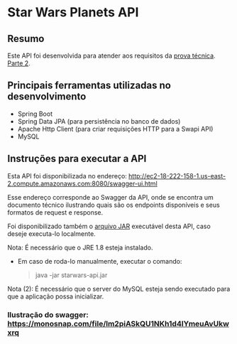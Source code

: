 Star Wars Planets API
=======================

## Resumo

Este API foi desenvolvida para atender aos requisitos da [prova técnica](https://monosnap.com/file/BaJ2iVTF1tepCXiIqv4RQ25GCTlIqp). [Parte 2](https://monosnap.com/file/yutmF3SNVo0MIIeBGb6m5ABry9dB4s).

## Principais ferramentas utilizadas no desenvolvimento

* Spring Boot
* Spring Data JPA (para persistência no banco de dados)
* Apache Http Client (para criar requisições HTTP para a Swapi API)
* MySQL

## Instruções para executar a API

Esta API foi disponibilizada no endereço: http://ec2-18-222-158-1.us-east-2.compute.amazonaws.com:8080/swagger-ui.html

Esse endereço corresponde ao Swagger da API, onde se encontra um documento técnico ilustrando quais são os endpoints disponíveis e seus formatos de request e response.

Foi disponibilizado também o [arquivo JAR](https://github.com/luislucana/starwars-api/blob/master/target/starwars-api.jar) executável desta API, caso deseje executa-lo localmente.

Nota: É necessário que o JRE 1.8 esteja instalado.

* Em caso de roda-lo manualmente, executar o comando:

   > java -jar starwars-api.jar

Nota (2): É necessário que o server do MySQL esteja sendo executado para que a aplicação possa inicializar.

### Ilustração do swagger: https://monosnap.com/file/lm2piASkQU1NKh1d4IYmeuAvUkwxrq